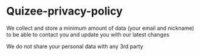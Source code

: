 # Quizee-privacy-policy

We collect and store a minimum amount of data (your email and nickname) to be able to contact you and update you with our latest changes

We do not share your personal data with any 3rd party 
